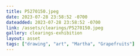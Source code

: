 ```yaml
---
title: P5270150.jpeg
date: 2023-07-28 23:58:52 -0700
dateadded: 2023-07-28 23:58:52 -0700
link: /assets/clearings/P5270150.jpeg
gallery: clearings-exhibition
layout: asset
tags: ["drawing", "art", "Martha", "Grapefruits"]
--- 
```

